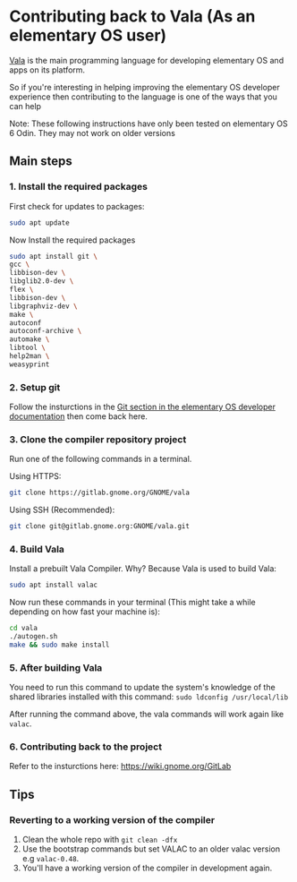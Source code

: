 # Contributing back to Vala (As an elementary OS user)

[Vala](https://wiki.gnome.org/Projects/Vala/) is the main programming language for developing elementary OS and apps on its platform. 

So if you're interesting in helping improving the elementary OS developer experience then contributing to the language is one of the ways that you can help

Note: These following instructions have only been tested on elementary OS 6 Odin. They may not work on older versions

## Main steps

### 1. Install the required packages

First check for updates to packages:
```bash
sudo apt update

```

Now Install the required packages 
```bash
sudo apt install git \
gcc \
libbison-dev \
libglib2.0-dev \
flex \
libbison-dev \
libgraphviz-dev \
make \
autoconf
autoconf-archive \
automake \
libtool \
help2man \
weasyprint
```
### 2. Setup git

Follow the insturctions in the [Git section in the elementary OS developer documentation](https://docs.elementary.io/develop/writing-apps/the-basic-setup#git) then come back here.

### 3. Clone the compiler repository project
Run one of the following commands in a terminal.

Using HTTPS:
```bash
git clone https://gitlab.gnome.org/GNOME/vala
```

Using SSH (Recommended):
```bash
git clone git@gitlab.gnome.org:GNOME/vala.git
```

### 4. Build Vala
Install a prebuilt Vala Compiler. Why? Because Vala is used to build Vala:
```bash	
sudo apt install valac
```

Now run these commands in your terminal (This might take a while depending on how fast your machine is):

```bash
cd vala
./autogen.sh
make && sudo make install
```

### 5. After building Vala

You need to run this command to update the system's knowledge of the shared libraries installed with this command:
`sudo ldconfig /usr/local/lib`

After running the command above, the vala commands will work again like `valac`.

### 6. Contributing back to the project
Refer to the insturctions here: https://wiki.gnome.org/GitLab

## Tips

### Reverting to a working version of the compiler
1. Clean the whole repo with `git clean -dfx`
2. Use the bootstrap commands but set VALAC to an older valac version e.g `valac-0.48`.
3. You'll have a working version of the compiler in development again.
